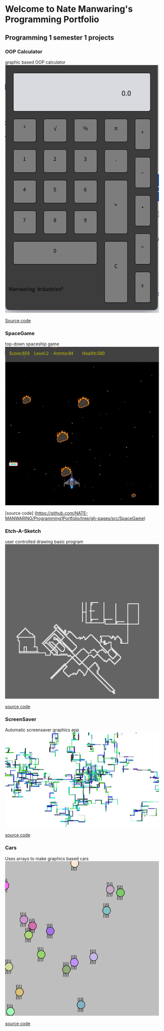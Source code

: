 # Welcome to Nate Manwaring's Programming Portfolio

## Programming 1 semester 1 projects

### OOP Calculator
graphic based OOP calculator
![Running Calculator](https://github.com/NATE-MANWARING/Programming1Portfolio/blob/gh-pages/Images/calc.png?raw=true)

[Source code](https://github.com/NATE-MANWARING/Programming1Portfolio/tree/gh-pages/src/Calculator)

### SpaceGame
top-down spaceship game
![space game](https://github.com/NATE-MANWARING/Programming1Portfolio/blob/gh-pages/Images/SpaceGame.png)

[source code] (https://github.com/NATE-MANWARING/Programming1Portfolio/tree/gh-pages/src/SpaceGame)

### Etch-A-Sketch
user controlled drawing basic program
![etch a sketch](https://github.com/NATE-MANWARING/Programming1Portfolio/blob/gh-pages/Images/etch.png)

[source code](https://github.com/NATE-MANWARING/Programming1Portfolio/tree/gh-pages/src/etch-a-sketch)


### ScreenSaver
Automatic screensaver graphics app
![ScreenSaver](https://github.com/NATE-MANWARING/Programming1Portfolio/blob/gh-pages/Images/ScreenSaver.png)

[source code](https://github.com/NATE-MANWARING/Programming1Portfolio/tree/gh-pages/src/screensaver)



### Cars
Uses arrays to make graphics based cars
![Cars](https://github.com/NATE-MANWARING/Programming1Portfolio/blob/gh-pages/Images/Cars.png)

[source code](https://github.com/NATE-MANWARING/Programming1Portfolio/tree/gh-pages/src/cars)
